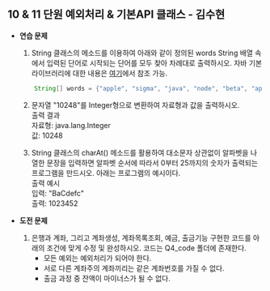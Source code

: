 ## 10 & 11 단원 예외처리 & 기본API 클래스 - 김수현
* **연습 문제**
   
    1. String 클래스의 메소드를 이용하여 아래와 같이 정의된 words String 배열 속에서 입력된 단어로 시작되는 단어를 모두 찾아 차례대로 출력하시오. 자바 기본 라이브러리에 대한 내용은 [여기](https://docs.oracle.com/en/java/javase/17/docs/api/index.html)에서 참조 가능.
    ```java
        String[] words = {"apple", "sigma", "java", "node", "beta", "apple pie", "java.lang.Math"};

    ```
    2. 문자열 "10248"를 Integer형으로 변환하여 자료형과 값을 출력하시오.<br/>
    출력 결과<br/>
        자료형: java.lang.Integer<br/>
        값: 10248

    3. String 클래스의 charAt() 메소드를 활용하여 대소문자 상관없이 알파벳을 나열한 문장을 입력하면 알파벳 순서에 따라서 0부터 25까지의 숫자가 출력되는 프로그램을 만드시오. 아래는 프로그램의 예시이다. <br/>
    출력 예시<br/>
        입력: "BaCdefc"<br/>
        출력: 1023452


* **도전 문제**
   
    1. 은행과 계좌, 그리고 계좌생성, 계좌목록조회, 예금, 출금기능 구현한 코드를 아래의 조건에 맞게 수정 및 완성하시오. 코드는 Q4_code 폴더에 존재한다.
        * 모든 예외는 예외처리가 되어야 한다.
        * 서로 다른 계좌주의 계좌끼리는 같은 계좌번호를 가질 수 없다.
        * 출금 과정 중 잔액이 마이너스가 될 수 없다.
